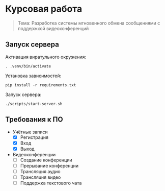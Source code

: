 # Курсовая работа

> Тема: Разработка системы мгновенного обмена сообщениями с поддержкой видеоконференций

## Запуск сервера

Активация виратульного окружения:
```
. .venv/bin/activate
```

Установка зависимостей:
```
pip install -r requirements.txt
```

Запуск сервера:
```
./scripts/start-server.sh
```

## Требования к ПО

- Учётные записи
  - [x] Регистрация
  - [x] Вход
  - [x] Выход
- Видеоконференции
  - [ ] Создание конференции
  - [ ] Прерывание конференции
  - [ ] Трансляция аудио
  - [ ] Трансляция видео
  - [ ] Поддержка текстового чата